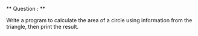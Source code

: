 ** Question : **

Write a program to calculate the area of a circle using information from the triangle, then print the result.